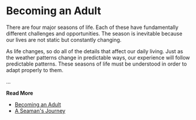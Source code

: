 # Becoming an Adult

There are four major seasons of life. Each of these have fundamentally different
challenges and opportunities. The season is inevitable because our lives are not
static but constantly changing.

As life changes, so do all of the details that affect our daily living. Just as
the weather patterns change in predictable ways, our experience will follow
predictable patterns. These seasons of life must be understood in order to adapt
properly to them.



...

**Read More**

* [Becoming an Adult](https://seamansguide.com/book/journey/YoungAdult.md)
* [A Seaman's Journey](https://seamansguide.com/book/journey)

